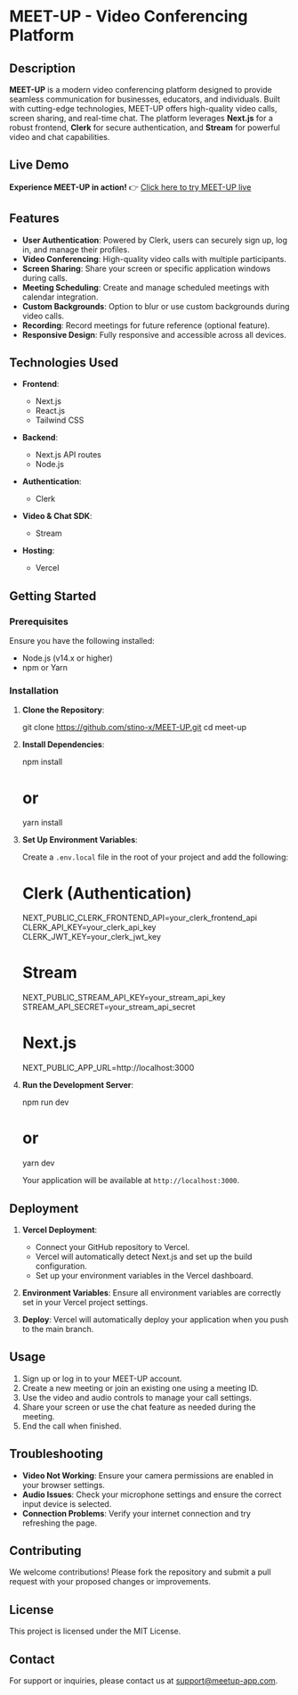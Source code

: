 # MEET-UP - Video Conferencing Platform

## Description

**MEET-UP** is a modern video conferencing platform designed to provide seamless communication for businesses, educators, and individuals. Built with cutting-edge technologies, MEET-UP offers high-quality video calls, screen sharing, and real-time chat. The platform leverages **Next.js** for a robust frontend, **Clerk** for secure authentication, and **Stream** for powerful video and chat capabilities.

## Live Demo

**Experience MEET-UP in action!**
👉 [Click here to try MEET-UP live](https://meet-up-phi.vercel.app/)

## Features

- **User Authentication**: Powered by Clerk, users can securely sign up, log in, and manage their profiles.
- **Video Conferencing**: High-quality video calls with multiple participants.
- **Screen Sharing**: Share your screen or specific application windows during calls.
- **Meeting Scheduling**: Create and manage scheduled meetings with calendar integration.
- **Custom Backgrounds**: Option to blur or use custom backgrounds during video calls.
- **Recording**: Record meetings for future reference (optional feature).
- **Responsive Design**: Fully responsive and accessible across all devices.


## Technologies Used

- **Frontend**: 
  - Next.js
  - React.js
  - Tailwind CSS

- **Backend**:
  - Next.js API routes
  - Node.js

- **Authentication**:
  - Clerk

- **Video & Chat SDK**:
  - Stream

- **Hosting**:
  - Vercel

## Getting Started

### Prerequisites

Ensure you have the following installed:

- Node.js (v14.x or higher)
- npm or Yarn

### Installation

1. **Clone the Repository**:

   git clone https://github.com/stino-x/MEET-UP.git
   cd meet-up

2. **Install Dependencies**:

   npm install
   # or
   yarn install

3. **Set Up Environment Variables**:

   Create a `.env.local` file in the root of your project and add the following:

   # Clerk (Authentication)
   NEXT_PUBLIC_CLERK_FRONTEND_API=your_clerk_frontend_api
   CLERK_API_KEY=your_clerk_api_key
   CLERK_JWT_KEY=your_clerk_jwt_key

   # Stream
   NEXT_PUBLIC_STREAM_API_KEY=your_stream_api_key
   STREAM_API_SECRET=your_stream_api_secret

   # Next.js
   NEXT_PUBLIC_APP_URL=http://localhost:3000

4. **Run the Development Server**:

   npm run dev
   # or
   yarn dev

   Your application will be available at `http://localhost:3000`.

## Deployment

1. **Vercel Deployment**:
   - Connect your GitHub repository to Vercel.
   - Vercel will automatically detect Next.js and set up the build configuration.
   - Set up your environment variables in the Vercel dashboard.

2. **Environment Variables**:
   Ensure all environment variables are correctly set in your Vercel project settings.

3. **Deploy**:
   Vercel will automatically deploy your application when you push to the main branch.

## Usage

1. Sign up or log in to your MEET-UP account.
2. Create a new meeting or join an existing one using a meeting ID.
3. Use the video and audio controls to manage your call settings.
4. Share your screen or use the chat feature as needed during the meeting.
5. End the call when finished.

## Troubleshooting

- **Video Not Working**: Ensure your camera permissions are enabled in your browser settings.
- **Audio Issues**: Check your microphone settings and ensure the correct input device is selected.
- **Connection Problems**: Verify your internet connection and try refreshing the page.

## Contributing

We welcome contributions! Please fork the repository and submit a pull request with your proposed changes or improvements.

## License

This project is licensed under the MIT License.

## Contact

For support or inquiries, please contact us at support@meetup-app.com.
